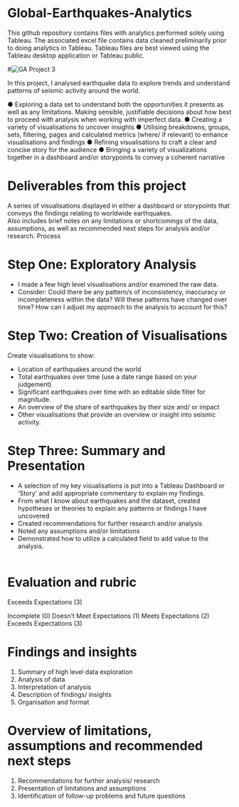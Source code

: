 # Global-Earthquakes-Analytics
This github repository contains files with analytics performed solely using Tableau. The associated excel file contains data cleaned preliminarily prior to doing analytics in Tableau. Tableau files are best viewed using the Tableau desktop application or Tableau public. 

#![GA](https://user-images.githubusercontent.com/82559837/114822516-8480f100-9e05-11eb-9bf3-8d38af06e8b5.jpg) Project 3

In this project, I analysed earthquake data to explore trends and understand patterns of seismic activity around the world.

●	Exploring a data set to understand both the opportunities it presents as well as any limitations.  Making sensible, justifiable decisions about how best to proceed with analysis when working with imperfect data.
●	Creating a variety of visualisations to uncover insights
●	Utilising breakdowns, groups, sets, filtering, pages and calculated metrics (where/ if relevant) to enhance  visualisations and findings
●	Refining  visualisations to craft a clear and concise story for the audience
●	Bringing a variety of visualizations together in a dashboard and/or storypoints to convey a coherent narrative 

# Deliverables from this project
A series of visualisations displayed in either a dashboard or storypoints that conveys the findings relating to worldwide earthquakes.  
Also includes brief notes on any limitations or shortcomings of the data, assumptions, as well as recommended next steps for analysis and/or research.
Process
# Step One: Exploratory Analysis
-	I made a few high level visualisations and/or examined the raw data.
-	Consider: Could there be any pattern/s of inconsistency, inaccuracy or incompleteness within the data? Will these patterns have changed over time?  How can I adjust my approach to the analysis to account for this?
# Step Two: Creation of Visualisations
Create visualisations to show:
-	Location of earthquakes around the world
-	Total earthquakes over time (use a date range based on your judgement)
-	Significant earthquakes over time with an editable slide filter for magnitude.
-	An overview of the share of earthquakes by their size and/ or impact
-	Other visualisations that provide an overview or insight into seismic activity.
# Step Three: Summary and Presentation
-	A selection of my key visualisations is put into a Tableau Dashboard or ‘Story’ and add appropriate commentary to explain my findings.
-	From what I know about earthquakes and the dataset, created hypotheses or theories to explain any patterns or findings I have uncovered
-	Created recommendations for further research and/or analysis
-	Noted any assumptions and/or limitations
-	Demonstrated how to utilize a calculated field to add value to the analysis.  
 
# Evaluation and rubric
Exceeds Expectations (3)

Incomplete (0)	Doesn’t Meet Expectations (1)	Meets Expectations (2)	Exceeds Expectations (3)

# Findings and insights

1.	Summary of high level data exploration
2.	Analysis of data
3.	Interpretation of analysis
4.	Description of findings/ insights
5.	Organisation and format				

# Overview of limitations, assumptions and recommended next steps

1.	Recommendations for further analysis/ research
2.	Presentation of limitations and assumptions
3.	Identification of follow-up problems and future questions 


